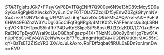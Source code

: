 $START$gjshzJGk7+FPsy/KwP8Dv1TQgENiff7Q900eo6N9e13hD89cMcySD9a2y6xsRgPgMSXIwckdYXy6LniCmF6TFOla7ZZzqliDif5yEnwZ0ZgkGhynhNVSaZ+vxRN0NV1xhIngjURPQNcd+Bhj4EZ/oI8eiO9bFMkZAQjVreTvAi0+PuFi96HiW49F6ZnzW3YUDg035oCiFqfBgNRg8/4MzK0tZvPAFPenmcQu3qLSRHcqVOKflfOHTpxdS5lnffh7P4DwKnESkpcS/P56psk6UZIZdzKDD/LCYt+q8HwRaENQFpEyqOWsai9qLLeDQEhpFgazrp41X+TNzM9LQ0o9y6mHgq7bw91An0pP8pCs4Ey8QWZeNWwx+jbF7FcLdrngmHgtEAa+0QDNXItKduMAG55rCqY+BaTsEF2Z1SoYR3l3XVJxJuLkAxroJRbFDffzqba6flRUL0aBDn9orJmnDw==$END$